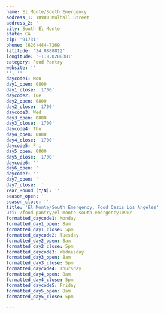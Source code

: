 ```yaml
---
name: El Monte/South Emergency
address_1: 10900 Mulhall Street
address_2: ''
city: South El Monte
state: CA
zip: '91731'
phone: (626)444-7269
latitude: '34.0888812'
longitude: '-118.0288381'
category: Food Pantry
website: ''
'': ''
daycode1: Mon
day1_open: 0800
day1_close: '1700'
daycode2: Tue
day2_open: 0800
day2_close: '1700'
daycode3: Wed
day3_open: 0800
day3_close: '1700'
daycode4: Thu
day4_open: 0800
day4_close: '1700'
daycode5: Fri
day5_open: 0800
day5_close: '1700'
daycode6: ''
day6_open: ''
daycode7: ''
day7_open: ''
day7_close: ''
Year_Round (Y/N): ''
season_open: ''
season_close: ''
title: 'El Monte/South Emergency, Food Oasis Los Angeles'
uri: /food-pantry/el-monte-south-emergency1090/
formatted_daycode1: Monday
formatted_day1_open: 8am
formatted_day1_close: 5pm
formatted_daycode2: Tuesday
formatted_day2_open: 8am
formatted_day2_close: 5pm
formatted_daycode3: Wednesday
formatted_day3_open: 8am
formatted_day3_close: 5pm
formatted_daycode4: Thursday
formatted_day4_open: 8am
formatted_day4_close: 5pm
formatted_daycode5: Friday
formatted_day5_open: 8am
formatted_day5_close: 5pm

---
```

